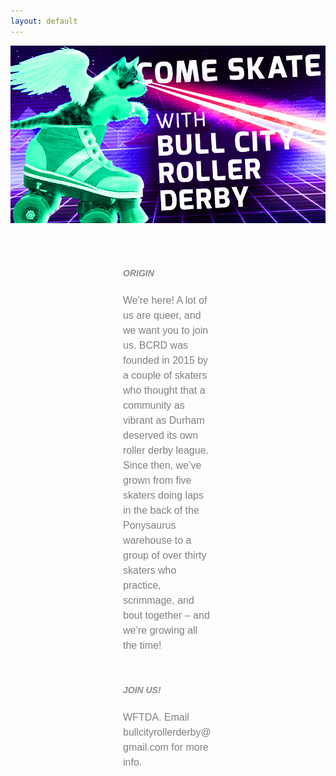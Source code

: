 ```yaml
---
layout: default
---
```


<!-- Hero photo -->
<div class="col m12 center-align">
<img class="center responsive-img" src="media/images/KITTENwide.jpg">
</div>

<div class="col m12 center-align"  style="font-family: 'PT Sans', sans-serif; padding-left: 180px; padding-right: 180px; padding-top: 50px">
<h5 style="font-family: 'PT Sans', sans-serif; font-style: bold; text-align: left; opacity: 0.5;" class="black-text">ORIGIN</h5>
<p style="color:gray; font-size:16px; line-height: 150%;  text-align: left; ">We're here! A lot of us are queer, and we want you to join us. BCRD was
founded in 2015 by a couple of skaters who thought that a community as vibrant as Durham deserved its own roller derby league. Since then, we’ve grown from five skaters doing laps
in the back of the Ponysaurus warehouse to a group of over thirty skaters who practice,
scrimmage, and bout together – and we’re growing all the time!
</p>
<br>

<h5 style="font-family: 'PT Sans', sans-serif; font-style: bold; text-align: left; opacity: 0.5;" class="black-text">JOIN US!</h5>
<p style="color:gray; font-size:16px; line-height: 150%;  text-align: left;>BCRD accepts skaters and volunteers who identify as women, nonbinary people and anyone along the gender spectrum who feels comfortable skating under the governance of <a href="https://resources.wftda.org/womens-flat-track-derby-association-statement-about-gender/">WFTDA</a>. Email bullcityrollerderby@gmail.com for more info.</p>

</div>
